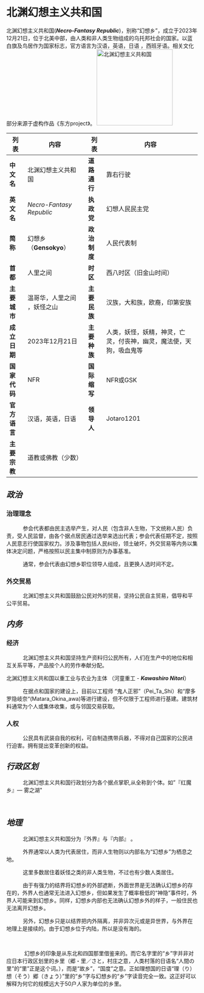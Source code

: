 # 北渊幻想主义共和国<!-- {docsify-ignore-all} -->
   北渊幻想主义共和国(***Necro-Fantasy Republic***)，别称“幻想乡”，成立于2023年12月21日，位于北美中部，由人类和非人类生物组成的乌托邦社会的国家。以蓝白旗及鸟居作为国家标志，官方语言为汉语，英语，日语 ，西班牙语。相关文化部分来源于虚构作品《东方project》。
   <img src="https://img-cdn.yvmou.cn/pigo/202412161815162.jpeg" class="align-left" width="" height="200" alt="北渊幻想主义共和国" />


| 列表         | 内容                        | 列表         | 内容                                                         |
| ------------ | --------------------------- | ------------ | ------------------------------------------------------------ |
| **中文名**   | 北渊幻想主义共和国          | **道路通行** | 靠右行驶                                                     |
| **英文名**   | *Necro-Fantasy Republic*    | **执政党**   | 幻想人民民主党                                               |
| **简称**     | 幻想乡（**Gensokyo**）      | **政治制度** | 人民代表制                                                   |
| **首都**     | 人里之间                    | **时区**     | 西八时区（旧金山时间）                                       |
| **主要城市** | 温哥华，人里之间 ，妖怪之山 | **主要民族** | 汉族，大和族，欧裔，印第安族                                 |
| **成立日期** | 2023年12月21日              | **主要种族** | 人类，妖怪，妖精，神灵，亡灵，付丧神，幽灵，魔法使，天狗，吸血鬼等 |
| **国家代码** | NFR                         | **国际缩写** | NFR或GSK                                                     |
| **官方语言** | 汉语，英语，日语            | **领导人**   | Jotaro1201                                                   |
| **主要宗教** | 道教或佛教（少数）          |              |                                                              |


## *政治*

### 治理理念

   <p>&nbsp;&nbsp;&nbsp;&nbsp;&nbsp;&nbsp;&nbsp;&nbsp;&nbsp;&nbsp;&nbsp;参会代表都由民主选举产生，对人民（包含非人生物，下文统称人民）负责，受人民监督，由各个据点居民通过选举来选出代表；参会代表任期不定，按照人民意志行使国家权力。涉及事物包括人民纠纷，领土破坏，外交贸易等内务以集体决定问题，严格按照以民主集中制原则为办事基准。
     <p>&nbsp;&nbsp;&nbsp;&nbsp;&nbsp;&nbsp;&nbsp;&nbsp;&nbsp;&nbsp;&nbsp;通常，参会代表由幻想乡职位领导人组成，且更换人选时间不定。


### 外交贸易
<p>&nbsp;&nbsp;&nbsp;&nbsp;&nbsp;&nbsp;&nbsp;&nbsp;&nbsp;&nbsp;&nbsp;北渊幻想主义共和国鼓励公民对外的贸易，坚持公民自主贸易，倡导和平公平贸易。

## ***内务*** 
### 经济
<p>&nbsp;&nbsp;&nbsp;&nbsp;&nbsp;&nbsp;&nbsp;&nbsp;&nbsp;&nbsp;&nbsp;北渊幻想主义共和国坚持生产资料归公民所有，人们在生产中的地位和相互关系平等，产品按个人的劳作奉献分配。

  北渊幻想主义共和国以重工业与农业为主体  （河童重工 - ***Kawashiro Nitori***）
   <p>&nbsp;&nbsp;&nbsp;&nbsp;&nbsp;&nbsp;&nbsp;&nbsp;&nbsp;&nbsp;&nbsp;在据点和国家的建设上，目前以工程师 “鬼人正邪”（Pei_Ta_Shi）和“摩多罗隐岐奈“(Matara_Okina_awa)等进行建设，但不仅限于工程师进行基建。建筑材料通常为个人或集体收集，或与邻国交易获取。
   


### 人权

   <p>&nbsp;&nbsp;&nbsp;&nbsp;&nbsp;&nbsp;&nbsp;&nbsp;&nbsp;&nbsp;&nbsp;公民具有武装自我的权利，可自制造携带兵器，不得对自己国家的公民进行迫害。拥有提出变革创新的权益。

## *行政区划*
<p>&nbsp;&nbsp;&nbsp;&nbsp;&nbsp;&nbsp;&nbsp;&nbsp;&nbsp;&nbsp;&nbsp;北渊幻想主义共和国行政划分为各个据点掌职,从全称到个体。如”『红魔乡』— 雾之湖"

​     
## ***地理***   
<p>&nbsp;&nbsp;&nbsp;&nbsp;&nbsp;&nbsp;&nbsp;&nbsp;&nbsp;&nbsp;&nbsp;北渊幻想主义共和国分为『外界』与『内部』 。
  <p>&nbsp;&nbsp;&nbsp;&nbsp;&nbsp;&nbsp;&nbsp;&nbsp;&nbsp;&nbsp;&nbsp;外界通常以人类为代表居住，而非人生物则以内部名为“幻想乡”为栖息之地。
    <p>&nbsp;&nbsp;&nbsp;&nbsp;&nbsp;&nbsp;&nbsp;&nbsp;&nbsp;&nbsp;&nbsp;这里多数居住着妖怪之类的非人类生物，不过也有少数人类居住。
      <p>&nbsp;&nbsp;&nbsp;&nbsp;&nbsp;&nbsp;&nbsp;&nbsp;&nbsp;&nbsp;&nbsp;由于有强力的结界将幻想乡的外部遮断，外面世界是无法确认幻想乡的存在的，外界人也通常无法进入幻想乡，但如果发生了概率极低的“神隐”事件时，外界人可能来到幻想乡。同样，幻想乡内部也无法确认幻想乡外的样子，一般住民也无法离开幻想乡。
        <p>&nbsp;&nbsp;&nbsp;&nbsp;&nbsp;&nbsp;&nbsp;&nbsp;&nbsp;&nbsp;&nbsp;另外，幻想乡只是以结界把内外隔离，并非异次元或是异世界，与外界在地理上是接续的。由于幻想乡位于内陆，所以是没有海的。

​          

  <p>&nbsp;&nbsp;&nbsp;&nbsp;&nbsp;&nbsp;&nbsp;&nbsp;&nbsp;&nbsp;&nbsp; 幻想乡的印象是从东北和四国那里借鉴来的。而它名字里的“乡”字并非对应日本行政区划里的乡里（郷・里／さと，村庄之意，人类村落的日语名“人間の里”的“里”正是这个词。），而是“故乡”，“国度”之意。正如理想国的日语“理（り）想（そう）郷（きょう）”里的“乡”字与幻想乡的“乡”字读音完全一致。这正好可以解释为何它的规模远大于50户人家为单位的乡里。
